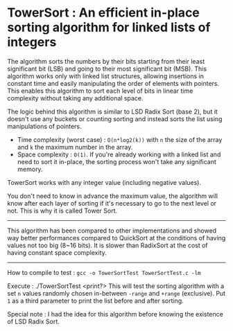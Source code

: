 # TowerSort : An efficient in-place sorting algorithm for linked lists of integers

The algorithm sorts the numbers by their bits starting from their least significant bit (LSB) and going to their most significant bit (MSB).
This algorithm works only with linked list structures, allowing insertions in constant time and easily manipulating the order of elements with pointers. This enables this algorithm to sort each level of bits in linear time complexity without taking any additional space.

The logic behind this algorithm is similar to LSD Radix Sort (base 2), but it doesn't use any buckets or counting sorting and instead sorts the list using manipulations of pointers.

- Time complexity (worst case) : `O(n*log2(k))` with `n` the size of the array and `k` the maximum number in the array.
- Space complexity : `O(1)`. If you're already working with a linked list and need to sort it in-place, the sorting process won't take any significant memory.

TowerSort works with any integer value (including negative values).

You don't need to know in advance the maximum value, the algorithm will know after each layer of sorting if it's necessary to go to the next level or not. This is why it is called Tower Sort.

------

This algorithm has been compared to other implementations and showed way better performances compared to QuickSort at the conditions of having values not too big (8~16 bits).
It is slower than RadixSort at the cost of having constant space complexity.

------

How to compile to test : `gcc -o TowerSortTest TowerSortTest.c -lm`

Execute : ./TowerSortTest <n> <range> <print?>
This will test the sorting algorithm with a set `n` values randomly chosen in-between `-range` and `+range` (exclusive).
Put `1` as a third parameter to print the list before and after sorting.

Special note : I had the idea for this algorithm before knowing the existence of LSD Radix Sort.

